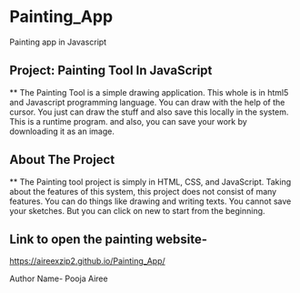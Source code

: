 # Painting_App
Painting app in Javascript 

## Project: Painting Tool In JavaScript

** The Painting Tool is a simple drawing application. This whole is in html5 and Javascript programming language. You can draw with the help of the cursor. 
You just can draw the stuff and also save this locally in the system. This is a runtime program. and also, you can save your work by downloading it as an image.

## About The Project

** The Painting tool project is simply in HTML, CSS, and JavaScript. Taking about the features of this system, this project does not consist of many features. 
You can do things like drawing and writing texts. You cannot save your sketches. But you can click on new to start from the beginning. 

## Link to open the painting website-
https://aireexzip2.github.io/Painting_App/


Author Name- Pooja Airee
